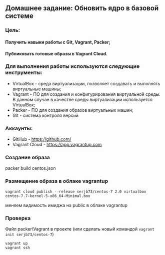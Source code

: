 ## Домашнее задание: Обновить ядро в базовой системе
### Цель:
#### Получить навыки работы с Git, Vagrant, Packer;
#### Публиковать готовые образы в Vagrant Cloud.

### Для выполнения работы используются следующие инструменты:
- VirtualBox - среда виртуализации, позволяет создавать и выполнять виртуальные машины;
- Vagrant - ПО для создания и конфигурирования виртуальной среды. В данном случае в качестве среды виртуализации используется VirtualBox;
- Packer - ПО для создания образов виртуальных машин;
- Git - система контроля версий

### Аккаунты:
- GitHub - https://github.com/
- Vagrant Cloud - https://app.vagrantup.com

### Создание образа
packer build centos.json

### Размещение образа в облаке vagrantup
```
vagrant cloud publish --release serjb73/centos-7 2.0 virtualbox centos-7.7-kernel-5-x86_64-Minimal.box
```
меняем видимость имиджа на public в облаке vagrantup

### Проверка
Файл packer\Vagrant в проекте (или сделать новый командой ``vagrant init serjb73/centos-7``)
```
vagrant up
vagrant ssh
```
